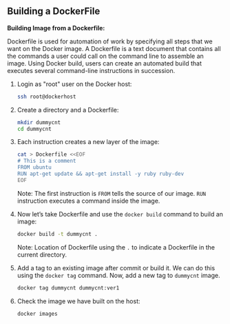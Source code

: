 ## Building a DockerFile

**Building Image from a Dockerfile:**

Dockerfile is used for automation of work by specifying all steps that we want on the Docker image. A Dockerfile is a text document that contains all the commands a user could call on the command line to assemble an image. Using Docker build, users can create an automated build that executes several command-line instructions in succession.

1. Login as "root" user on the Docker host:

   ```bash
   ssh root@dockerhost
   ```

2. Create a directory and a Dockerfile:

   ```bash
   mkdir dummycnt
   cd dummycnt
   ```

3. Each instruction creates a new layer of the image:

   ```bash
   cat > Dockerfile <<EOF
   # This is a comment
   FROM ubuntu
   RUN apt-get update && apt-get install -y ruby ruby-dev
   EOF
   ```

   Note: The first instruction is `FROM` tells the source of our image. `RUN` instruction executes a command inside the image.

4. Now let’s take Dockerfile and use the `docker build` command to build an image:

   ```bash
   docker build -t dummycnt .
   ```

   Note: Location of Dockerfile using the `.` to indicate a Dockerfile in the current directory.

5. Add a tag to an existing image after commit or build it. We can do this using the `docker tag` command. Now, add a new tag to `dummycnt` image.

   ```bash
   docker tag dummycnt dummycnt:ver1
   ```

6. Check the image we have built on the host:

   ```bash
   docker images
   ```
